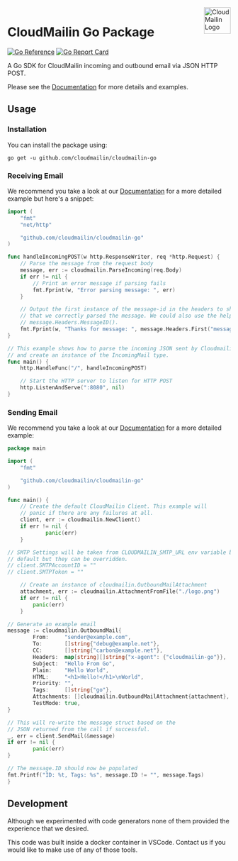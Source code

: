 <a href="https://www.cloudmailin.com">
  <img src="https://assets.cloudmailin.com/assets/favicon.png" alt="CloudMailin Logo" height="60" align="right" title="CloudMailin">
</a>

# CloudMailin Go Package

[![Go Reference](https://pkg.go.dev/badge/github.com/cloudmailin/cloudmailin-go.svg)](https://pkg.go.dev/github.com/cloudmailin/cloudmailin-go)
[![Go Report Card](https://goreportcard.com/badge/github.com/cloudmailin/cloudmailin-go)](https://goreportcard.com/report/github.com/cloudmailin/cloudmailin-go)

A Go SDK for CloudMailin incoming and outbound email via JSON HTTP POST.

Please see the [Documentation](https://docs.cloudmailin.com) for more details and examples.

## Usage

### Installation

You can install the package using:

```console
go get -u github.com/cloudmailin/cloudmailin-go
```

### Receiving Email

We recommend you take a look at our
[Documentation](https://docs.cloudmailin.com/receiving_email/examples/go/)
for a more detailed example but here's a snippet:

```go
import (
	"fmt"
	"net/http"

	"github.com/cloudmailin/cloudmailin-go"
)

func handleIncomingPOST(w http.ResponseWriter, req *http.Request) {
	// Parse the message from the request body
	message, err := cloudmailin.ParseIncoming(req.Body)
	if err != nil {
		// Print an error message if parsing fails
		fmt.Fprint(w, "Error parsing message: ", err)
	}

	// Output the first instance of the message-id in the headers to show
	// that we correctly parsed the message. We could also use the helper
	// message.Headers.MessageID().
	fmt.Fprint(w, "Thanks for message: ", message.Headers.First("message_id"))
}

// This example shows how to parse the incoming JSON sent by Cloudmailin
// and create an instance of the IncomingMail type.
func main() {
	http.HandleFunc("/", handleIncomingPOST)

	// Start the HTTP server to listen for HTTP POST
	http.ListenAndServe(":8080", nil)
}
```

### Sending Email

We recommend you take a look at our
[Documentation](https://docs.cloudmailin.com/outbound/examples/send_email_with_golang/)
for a more detailed example:

```go
package main

import (
	"fmt"

	"github.com/cloudmailin/cloudmailin-go"
)

func main() {
	// Create the default CloudMailin Client. This example will
	// panic if there are any failures at all.
	client, err := cloudmailin.NewClient()
	if err != nil {
			panic(err)
	}

// SMTP Settings will be taken from CLOUDMAILIN_SMTP_URL env variable by
// default but they can be overridden.
// client.SMTPAccountID = ""
// client.SMTPToken = ""

	// Create an instance of cloudmailin.OutboundMailAttachment
	attachment, err := cloudmailin.AttachmentFromFile("./logo.png")
	if err != nil {
		panic(err)
	}

// Generate an example email
message := cloudmailin.OutboundMail{
		From:     "sender@example.com",
		To:       []string{"debug@example.net"},
		CC:       []string{"carbon@example.net"},
		Headers:  map[string][]string{"x-agent": {"cloudmailin-go"}},
		Subject:  "Hello From Go",
		Plain:    "Hello World",
		HTML:     "<h1>Hello!</h1>\nWorld",
		Priority: "",
		Tags:     []string{"go"},
		Attachments: []cloudmailin.OutboundMailAttachment{attachment},
		TestMode: true,
}

// This will re-write the message struct based on the
// JSON returned from the call if successful.
_, err = client.SendMail(&message)
if err != nil {
		panic(err)
}

// The message.ID should now be populated
fmt.Printf("ID: %t, Tags: %s", message.ID != "", message.Tags)
}
```

## Development

Although we experimented with code generators none of them provided the
experience that we desired.

This code was built inside a docker container in VSCode. Contact us if you
would like to make use of any of those tools.
